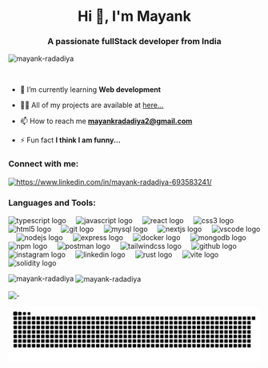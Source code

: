 <h1 align="center">Hi 👋, I'm Mayank</h1>
<h3 align="center">A passionate fullStack developer from India</h3>

<p align="left"> <img src="https://komarev.com/ghpvc/?username=mayank-radadiya&label=Profile%20views&color=0e75b6&style=flat" alt="mayank-radadiya" /> </p>

<p align="left"> <a href="https://twitter.com/" target="blank"><img src="https://img.shields.io/twitter/follow/?logo=twitter&style=for-the-badge" alt="" /></a> </p>

- 🌱 I’m currently learning **Web development**

- 👨‍💻 All of my projects are available at [here...](https://www.mayankr.me/)

- 📫 How to reach me **mayankradadiya2@gmail.com**

- ⚡ Fun fact **I think I am funny...**

<h3 align="left">Connect with me:</h3>
<p align="left">
<a href="https://www.linkedin.com/in/mayank-radadiya-693583241/" target="blank"><img align="center" src="https://raw.githubusercontent.com/rahuldkjain/github-profile-readme-generator/master/src/images/icons/Social/linked-in-alt.svg" alt="https://www.linkedin.com/in/mayank-radadiya-693583241/" height="30" width="40" /></a>
</p>

<h3 align="left">Languages and Tools:</h3>
<p align="left">  <img src="https://cdn.jsdelivr.net/gh/devicons/devicon/icons/typescript/typescript-original.svg" height="30" alt="typescript logo"  />
  <img width="12" />
  <img src="https://cdn.jsdelivr.net/gh/devicons/devicon/icons/javascript/javascript-original.svg" height="30" alt="javascript logo"  />
  <img width="12" />
  <img src="https://cdn.simpleicons.org/react/61DAFB" height="30" alt="react logo"  />
  <img width="12" />
  <img src="https://cdn.jsdelivr.net/gh/devicons/devicon/icons/css3/css3-original.svg" height="30" alt="css3 logo"  />
  <img width="12" />
  <img src="https://cdn.jsdelivr.net/gh/devicons/devicon/icons/html5/html5-original.svg" height="30" alt="html5 logo"  />
  <img width="12" />
  <img src="https://skillicons.dev/icons?i=git" height="30" alt="git logo"  />
  <img width="12" />
  <img src="https://cdn.jsdelivr.net/gh/devicons/devicon/icons/mysql/mysql-original.svg" height="30" alt="mysql logo"  />
  <img width="12" />
  <img src="https://skillicons.dev/icons?i=nextjs" height="30" alt="nextjs logo"  />
  <img width="12" />
  <img src="https://cdn.jsdelivr.net/gh/devicons/devicon/icons/vscode/vscode-original.svg" height="30" alt="vscode logo"  />
  <img width="12" />
  <img src="https://cdn.simpleicons.org/nodedotjs/339933" height="30" alt="nodejs logo"  />
  <img width="12" />
  <img src="https://skillicons.dev/icons?i=express" height="30" alt="express logo"  />
  <img width="12" />
  <img src="https://skillicons.dev/icons?i=docker" height="30" alt="docker logo"  />
  <img width="12" />
  <img src="https://cdn.simpleicons.org/mongodb/47A248" height="30" alt="mongodb logo"  />
  <img width="12" />
  <img src="https://cdn.simpleicons.org/npm/CB3837" height="30" alt="npm logo"  />
  <img width="12" />
  <img src="https://cdn.simpleicons.org/postman/FF6C37" height="30" alt="postman logo"  />
  <img width="12" />
  <img src="https://cdn.simpleicons.org/tailwindcss/06B6D4" height="30" alt="tailwindcss logo"  />
  <img width="12" />
  <img src="https://skillicons.dev/icons?i=github" height="30" alt="github logo"  />
  <img width="12" />
  <img src="https://skillicons.dev/icons?i=instagram" height="30" alt="instagram logo"  />
  <img width="12" />
  <img src="https://skillicons.dev/icons?i=linkedin" height="30" alt="linkedin logo"  />
  <img width="12" />
  <img src="https://skillicons.dev/icons?i=rust" height="30" alt="rust logo"  />
  <img width="12" />
  <img src="https://skillicons.dev/icons?i=vite" height="30" alt="vite logo"  />
  <img width="12" />
  <img src="https://img.shields.io/badge/Solidity-363636?logo=solidity&logoColor=white&style=for-the-badge" height="30" alt="solidity logo"  />


<p><img align="left" src="https://github-readme-stats.vercel.app/api/top-langs?username=mayank-radadiya&show_icons=true&locale=en&layout=compact" alt="mayank-radadiya" /></p>

<p>&nbsp;<img align="center" src="https://github-readme-stats.vercel.app/api?username=mayank-radadiya&show_icons=true&locale=en" alt="mayank-radadiya" /></p>

<p><img align="center" src="https://github-readme-streak-stats.herokuapp.com/?user=mayank-radadiya&" alt="-" /></p>


<img src="https://raw.githubusercontent.com/Mayank-Radadiya/Mayank-Radadiya/output/snake.svg" alt="Snake animation" />
